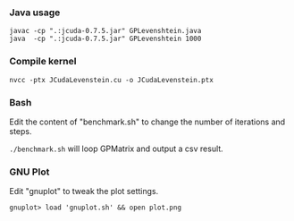 ### Java usage

```
javac -cp ".:jcuda-0.7.5.jar" GPLevenshtein.java
java  -cp ".:jcuda-0.7.5.jar" GPLevenshtein 1000
```

### Compile kernel

```
nvcc -ptx JCudaLevenstein.cu -o JCudaLevenstein.ptx
```

### Bash

Edit the content of "benchmark.sh" to change the number of iterations and steps.

`./benchmark.sh` will loop GPMatrix and output a csv result.

### GNU Plot

Edit "gnuplot" to tweak the plot settings.

```
gnuplot> load 'gnuplot.sh' && open plot.png
```

